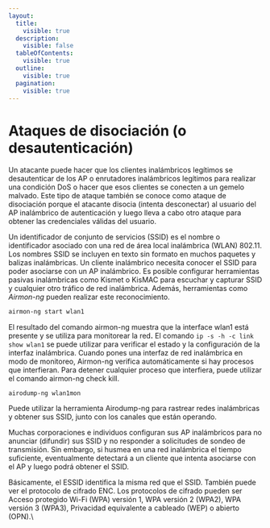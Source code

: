 ```yaml
---
layout:
  title:
    visible: true
  description:
    visible: false
  tableOfContents:
    visible: true
  outline:
    visible: true
  pagination:
    visible: true
---
```


# Ataques de disociación (o desautenticación)

Un atacante puede hacer que los clientes inalámbricos legítimos se desautenticar de los AP o enrutadores inalámbricos legítimos para realizar una condición DoS o hacer que esos clientes se conecten a un gemelo malvado. Este tipo de ataque también se conoce como ataque de disociación porque el atacante disocia (intenta desconectar) al usuario del AP inalámbrico de autenticación y luego lleva a cabo otro ataque para obtener las credenciales válidas del usuario.

Un identificador de conjunto de servicios (SSID) es el nombre o identificador asociado con una red de área local inalámbrica (WLAN) 802.11. Los nombres SSID se incluyen en texto sin formato en muchos paquetes y balizas inalámbricas. Un cliente inalámbrico necesita conocer el SSID para poder asociarse con un AP inalámbrico. Es posible configurar herramientas pasivas inalámbricas como Kismet o KisMAC para escuchar y capturar SSID y cualquier otro tráfico de red inalámbrica. Además, herramientas como _Airmon-ng_ pueden realizar este reconocimiento.

```bash
airmon-ng start wlan1
```

El resultado del comando airmon-ng muestra que la interface wlan1 está presente y se utiliza para monitorear la re&#x64;**.** El comando `ip -s -h -c link show wlan1` se puede utilizar para verificar el estado y la configuración de la interfaz inalámbrica. Cuando pones una interfaz de red inalámbrica en modo de monitoreo, Airmon-ng verifica automáticamente si hay procesos que interfieran. Para detener cualquier proceso que interfiera, puede utilizar el comando airmon-ng check kill.

```
airodump-ng wlan1mon
```

Puede utilizar la herramienta Airodump-ng para rastrear redes inalámbricas y obtener sus SSID, junto con los canales que están operando.

Muchas corporaciones e individuos configuran sus AP inalámbricos para no anunciar (difundir) sus SSID y no responder a solicitudes de sondeo de transmisión. Sin embargo, si husmea en una red inalámbrica el tiempo suficiente, eventualmente detectará a un cliente que intenta asociarse con el AP y luego podrá obtener el SSID.

Básicamente, el ESSID identifica la misma red que el SSID. También puede ver el protocolo de cifrado ENC. Los protocolos de cifrado pueden ser Acceso protegido Wi-Fi (WPA) versión 1, WPA versión 2 (WPA2), WPA versión 3 (WPA3), Privacidad equivalente a cableado (WEP) o abierto (OPN).\
